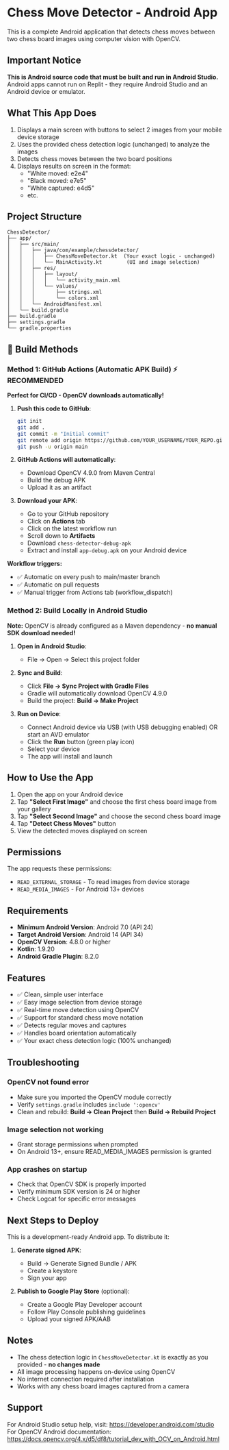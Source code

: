 # Chess Move Detector - Android App

This is a complete Android application that detects chess moves between two chess board images using computer vision with OpenCV.

## Important Notice

**This is Android source code that must be built and run in Android Studio.** Android apps cannot run on Replit - they require Android Studio and an Android device or emulator.

## What This App Does

1. Displays a main screen with buttons to select 2 images from your mobile device storage
2. Uses the provided chess detection logic (unchanged) to analyze the images
3. Detects chess moves between the two board positions
4. Displays results on screen in the format:
   - "White moved: e2e4"
   - "Black moved: e7e5"
   - "White captured: e4d5"
   - etc.

## Project Structure

```
ChessDetector/
├── app/
│   ├── src/main/
│   │   ├── java/com/example/chessdetector/
│   │   │   ├── ChessMoveDetector.kt  (Your exact logic - unchanged)
│   │   │   └── MainActivity.kt        (UI and image selection)
│   │   ├── res/
│   │   │   ├── layout/
│   │   │   │   └── activity_main.xml
│   │   │   └── values/
│   │   │       ├── strings.xml
│   │   │       └── colors.xml
│   │   └── AndroidManifest.xml
│   └── build.gradle
├── build.gradle
├── settings.gradle
└── gradle.properties
```

## 🚀 Build Methods

### Method 1: GitHub Actions (Automatic APK Build) ⚡ **RECOMMENDED**

**Perfect for CI/CD - OpenCV downloads automatically!**

1. **Push this code to GitHub**:
   ```bash
   git init
   git add .
   git commit -m "Initial commit"
   git remote add origin https://github.com/YOUR_USERNAME/YOUR_REPO.git
   git push -u origin main
   ```

2. **GitHub Actions will automatically**:
   - Download OpenCV 4.9.0 from Maven Central
   - Build the debug APK
   - Upload it as an artifact

3. **Download your APK**:
   - Go to your GitHub repository
   - Click on **Actions** tab
   - Click on the latest workflow run
   - Scroll down to **Artifacts**
   - Download `chess-detector-debug-apk`
   - Extract and install `app-debug.apk` on your Android device

**Workflow triggers:**
- ✅ Automatic on every push to main/master branch
- ✅ Automatic on pull requests
- ✅ Manual trigger from Actions tab (workflow_dispatch)

### Method 2: Build Locally in Android Studio

**Note:** OpenCV is already configured as a Maven dependency - **no manual SDK download needed!**

1. **Open in Android Studio**:
   - File → Open → Select this project folder

2. **Sync and Build**:
   - Click **File → Sync Project with Gradle Files**
   - Gradle will automatically download OpenCV 4.9.0
   - Build the project: **Build → Make Project**

3. **Run on Device**:
   - Connect Android device via USB (with USB debugging enabled) OR start an AVD emulator
   - Click the **Run** button (green play icon)
   - Select your device
   - The app will install and launch

## How to Use the App

1. Open the app on your Android device
2. Tap **"Select First Image"** and choose the first chess board image from your gallery
3. Tap **"Select Second Image"** and choose the second chess board image
4. Tap **"Detect Chess Moves"** button
5. View the detected moves displayed on screen

## Permissions

The app requests these permissions:
- `READ_EXTERNAL_STORAGE` - To read images from device storage
- `READ_MEDIA_IMAGES` - For Android 13+ devices

## Requirements

- **Minimum Android Version**: Android 7.0 (API 24)
- **Target Android Version**: Android 14 (API 34)
- **OpenCV Version**: 4.8.0 or higher
- **Kotlin**: 1.9.20
- **Android Gradle Plugin**: 8.2.0

## Features

- ✅ Clean, simple user interface
- ✅ Easy image selection from device storage
- ✅ Real-time move detection using OpenCV
- ✅ Support for standard chess move notation
- ✅ Detects regular moves and captures
- ✅ Handles board orientation automatically
- ✅ Your exact chess detection logic (100% unchanged)

## Troubleshooting

### OpenCV not found error
- Make sure you imported the OpenCV module correctly
- Verify `settings.gradle` includes `include ':opencv'`
- Clean and rebuild: **Build → Clean Project** then **Build → Rebuild Project**

### Image selection not working
- Grant storage permissions when prompted
- On Android 13+, ensure READ_MEDIA_IMAGES permission is granted

### App crashes on startup
- Check that OpenCV SDK is properly imported
- Verify minimum SDK version is 24 or higher
- Check Logcat for specific error messages

## Next Steps to Deploy

This is a development-ready Android app. To distribute it:

1. **Generate signed APK**:
   - Build → Generate Signed Bundle / APK
   - Create a keystore
   - Sign your app

2. **Publish to Google Play Store** (optional):
   - Create a Google Play Developer account
   - Follow Play Console publishing guidelines
   - Upload your signed APK/AAB

## Notes

- The chess detection logic in `ChessMoveDetector.kt` is exactly as you provided - **no changes made**
- All image processing happens on-device using OpenCV
- No internet connection required after installation
- Works with any chess board images captured from a camera

## Support

For Android Studio setup help, visit: https://developer.android.com/studio
For OpenCV Android documentation: https://docs.opencv.org/4.x/d5/df8/tutorial_dev_with_OCV_on_Android.html
